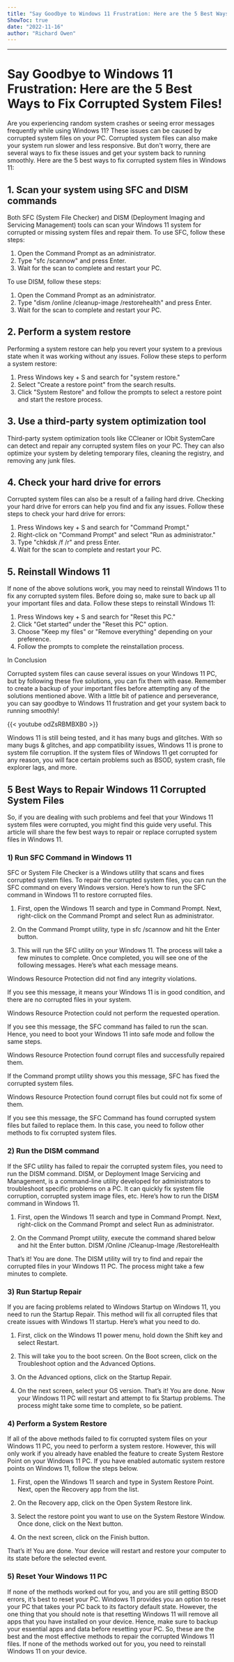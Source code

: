 ```yaml
---
title: "Say Goodbye to Windows 11 Frustration: Here are the 5 Best Ways to Fix Corrupted System Files!"
ShowToc: true 
date: "2022-11-16"
author: "Richard Owen"
---
```

*****
# Say Goodbye to Windows 11 Frustration: Here are the 5 Best Ways to Fix Corrupted System Files!

Are you experiencing random system crashes or seeing error messages frequently while using Windows 11? These issues can be caused by corrupted system files on your PC. Corrupted system files can also make your system run slower and less responsive. But don't worry, there are several ways to fix these issues and get your system back to running smoothly. Here are the 5 best ways to fix corrupted system files in Windows 11:

## 1. Scan your system using SFC and DISM commands

Both SFC (System File Checker) and DISM (Deployment Imaging and Servicing Management) tools can scan your Windows 11 system for corrupted or missing system files and repair them. To use SFC, follow these steps:

1. Open the Command Prompt as an administrator.
2. Type "sfc /scannow" and press Enter.
3. Wait for the scan to complete and restart your PC.

To use DISM, follow these steps:

1. Open the Command Prompt as an administrator.
2. Type "dism /online /cleanup-image /restorehealth" and press Enter.
3. Wait for the scan to complete and restart your PC.

## 2. Perform a system restore

Performing a system restore can help you revert your system to a previous state when it was working without any issues. Follow these steps to perform a system restore:

1. Press Windows key + S and search for "system restore."
2. Select "Create a restore point" from the search results.
3. Click "System Restore" and follow the prompts to select a restore point and start the restore process.

## 3. Use a third-party system optimization tool

Third-party system optimization tools like CCleaner or IObit SystemCare can detect and repair any corrupted system files on your PC. They can also optimize your system by deleting temporary files, cleaning the registry, and removing any junk files.

## 4. Check your hard drive for errors

Corrupted system files can also be a result of a failing hard drive. Checking your hard drive for errors can help you find and fix any issues. Follow these steps to check your hard drive for errors:

1. Press Windows key + S and search for "Command Prompt."
2. Right-click on "Command Prompt" and select "Run as administrator."
3. Type "chkdsk /f /r" and press Enter.
4. Wait for the scan to complete and restart your PC.

## 5. Reinstall Windows 11

If none of the above solutions work, you may need to reinstall Windows 11 to fix any corrupted system files. Before doing so, make sure to back up all your important files and data. Follow these steps to reinstall Windows 11:

1. Press Windows key + S and search for "Reset this PC."
2. Click "Get started" under the "Reset this PC" option.
3. Choose "Keep my files" or "Remove everything" depending on your preference.
4. Follow the prompts to complete the reinstallation process.

In Conclusion

Corrupted system files can cause several issues on your Windows 11 PC, but by following these five solutions, you can fix them with ease. Remember to create a backup of your important files before attempting any of the solutions mentioned above. With a little bit of patience and perseverance, you can say goodbye to Windows 11 frustration and get your system back to running smoothly!

{{< youtube odZsRBMBXB0 >}} 



Windows 11 is still being tested, and it has many bugs and glitches. With so many bugs & glitches, and app compatibility issues, Windows 11 is prone to system file corruption.
If the system files of Windows 11 get corrupted for any reason, you will face certain problems such as BSOD, system crash, file explorer lags, and more.

 
## 5 Best Ways to Repair Windows 11 Corrupted System Files


So, if you are dealing with such problems and feel that your Windows 11 system files were corrupted, you might find this guide very useful. This article will share the few best ways to repair or replace corrupted system files in Windows 11.

 
### 1) Run SFC Command in Windows 11


SFC or System File Checker is a Windows utility that scans and fixes corrupted system files. To repair the corrupted system files, you can run the SFC command on every Windows version. Here’s how to run the SFC command in Windows 11 to restore corrupted files.
1. First, open the Windows 11 search and type in Command Prompt. Next, right-click on the Command Prompt and select Run as administrator.

2. On the Command Prompt utility, type in sfc /scannow and hit the Enter button.

3. This will run the SFC utility on your Windows 11. The process will take a few minutes to complete. Once completed, you will see one of the following messages. Here’s what each message means.

 

Windows Resource Protection did not find any integrity violations.



If you see this message, it means your Windows 11 is in good condition, and there are no corrupted files in your system.

 

Windows Resource Protection could not perform the requested operation.



If you see this message, the SFC command has failed to run the scan. Hence, you need to boot your Windows 11 into safe mode and follow the same steps.

 

Windows Resource Protection found corrupt files and successfully repaired them.



If the Command prompt utility shows you this message, SFC has fixed the corrupted system files.

 

Windows Resource Protection found corrupt files but could not fix some of them.



If you see this message, the SFC Command has found corrupted system files but failed to replace them. In this case, you need to follow other methods to fix corrupted system files.

 
### 2) Run the DISM command


If the SFC utility has failed to repair the corrupted system files, you need to run the DISM command. DISM, or Deployment Image Servicing and Management, is a command-line utility developed for administrators to troubleshoot specific problems on a PC.
It can quickly fix system file corruption, corrupted system image files, etc. Here’s how to run the DISM command in Windows 11.
1. First, open the Windows 11 search and type in Command Prompt. Next, right-click on the Command Prompt and select Run as administrator.

2. On the Command Prompt utility, execute the command shared below and hit the Enter button.
DISM /Online /Cleanup-Image /RestoreHealth

That’s it! You are done. The DISM utility will try to find and repair the corrupted files in your Windows 11 PC. The process might take a few minutes to complete.

 
### 3) Run Startup Repair


If you are facing problems related to Windows Startup on Windows 11, you need to run the Startup Repair. This method will fix all corrupted files that create issues with Windows 11 startup. Here’s what you need to do.
1. First, click on the Windows 11 power menu, hold down the Shift key and select Restart.

2. This will take you to the boot screen. On the Boot screen, click on the Troubleshoot option and the Advanced Options.

3. On the Advanced options, click on the Startup Repair.

4. On the next screen, select your OS version.
That’s it! You are done. Now your Windows 11 PC will restart and attempt to fix Startup problems. The process might take some time to complete, so be patient.

 
### 4) Perform a System Restore


If all of the above methods failed to fix corrupted system files on your Windows 11 PC, you need to perform a system restore.
However, this will only work if you already have enabled the feature to create System Restore Point on your Windows 11 PC. If you have enabled automatic system restore points on Windows 11, follow the steps below.
1. First, open the Windows 11 search and type in System Restore Point. Next, open the Recovery app from the list.

2. On the Recovery app, click on the Open System Restore link.

3. Select the restore point you want to use on the System Restore Window. Once done, click on the Next button.

4. On the next screen, click on the Finish button.

That’s it! You are done. Your device will restart and restore your computer to its state before the selected event.

 
### 5) Reset Your Windows 11 PC


If none of the methods worked out for you, and you are still getting BSOD errors, it’s best to reset your PC. Windows 11 provides you an option to reset your PC that takes your PC back to its factory default state.
However, the one thing that you should note is that resetting Windows 11 will remove all apps that you have installed on your device. Hence, make sure to backup your essential apps and data before resetting your PC.
So, these are the best and the most effective methods to repair the corrupted Windows 11 files. If none of the methods worked out for you, you need to reinstall Windows 11 on your device.






